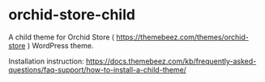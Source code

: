 # orchid-store-child
A child theme for Orchid Store ( https://themebeez.com/themes/orchid-store ) WordPress theme.

Installation instruction: https://docs.themebeez.com/kb/frequently-asked-questions/faq-support/how-to-install-a-child-theme/
